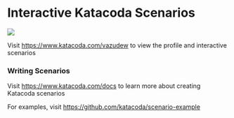 # Interactive Katacoda Scenarios

[![](http://shields.katacoda.com/katacoda/vazudew/count.svg)](https://www.katacoda.com/vazudew "Get your profile on Katacoda.com")

Visit https://www.katacoda.com/vazudew to view the profile and interactive scenarios

### Writing Scenarios
Visit https://www.katacoda.com/docs to learn more about creating Katacoda scenarios

For examples, visit https://github.com/katacoda/scenario-example
